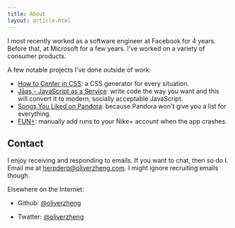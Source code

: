 ```yaml
---
title: About
layout: article.html
---
```


I most recently worked as a software engineer at Facebook for 4 years. Before
that, at Microsoft for a few years. I've worked on a variety of consumer
products.

A few notable projects I've done outside of work:
- [How to Center in CSS][css]: a CSS generator for every situation.
- [Jāas - JavaScript as a Service][jaas]: write code the way you want and this
  will convert it to modern, socially acceptable JavaScript.
- [Songs You Liked on Pandora][pandora]: because Pandora won't give you a list
  for everything.
- [FUN+][fun]: manually add runs to your Nike+ account when the app crashes.

## Contact

I enjoy receiving and responding to emails. If you want to chat, then so do I.
Email me at herpderp@oliverzheng.com. I might ignore recruiting emails though.

Elsewhere on the Internet:

- Github: [@oliverzheng][github]
- Twatter: [@oliverzheng][twitter]

  [css]: http://howtocenterincss.com
  [jaas]: http://jaasjs.com
  [pandora]: http://pandorasongs.oliverzheng.com
  [fun]: http://funplus.oliverzheng.com
  [github]: https://github.com/oliverzheng
  [twitter]: https://twitter.com/oliverzheng

